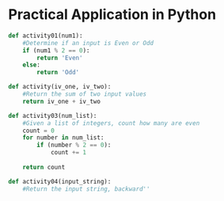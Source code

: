 # Practical Application in Python

```python
def activity01(num1):
	#Determine if an input is Even or Odd
	if (num1 % 2 == 0):
		return 'Even'
	else:
		return 'Odd'

def activity(iv_one, iv_two):
	#Return the sum of two input values
	return iv_one + iv_two

def activity03(num_list):
	#Given a list of integers, count how many are even
	count = 0
	for number in num_list:
		if (number % 2 == 0):
			count += 1
	
	return count

def activity04(input_string):
	#Return the input string, backward''
```	

<!--stackedit_data:
eyJoaXN0b3J5IjpbLTE3MjM1OTQ4NzQsLTE3OTg5NjA2NTgsOT
M2MDg5MjEwXX0=
-->